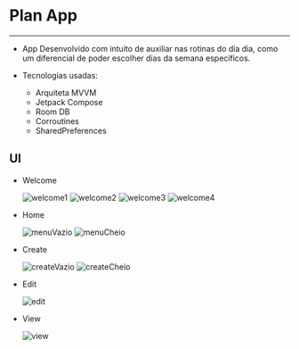 # Plan App

---

- App Desenvolvido com intuito de auxiliar nas rotinas do dia dia, como um diferencial de poder escolher dias da semana específicos.

- Tecnologias usadas:
    - Arquiteta MVVM
    - Jetpack Compose 
    - Room DB
    - Corroutines
    - SharedPreferences

## UI

- Welcome

    ![welcome1](images/welcome1.png)
    ![welcome2](images/welcome2.png)
    ![welcome3](images/welcome3.png)
    ![welcome4](images/welcome4.png)

- Home

    ![menuVazio](images/menuEmpty.png)
    ![menuCheio](images/menuFull.png)

- Create

    ![createVazio](images/createEmpty.png)
    ![createCheio](images/createFull.png)

- Edit

    ![edit](images/edit.png)

- View

    ![view](images/view.png)
